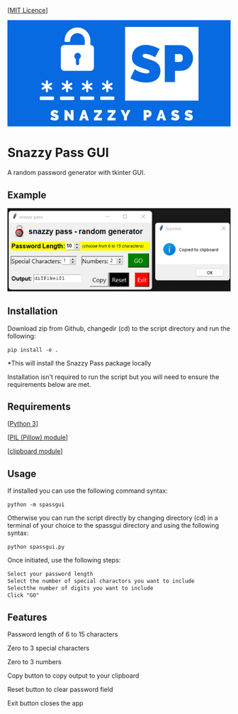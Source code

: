 [[MIT Licence](https://en.wikipedia.org/wiki/MIT_License)]


![alt text](https://raw.githubusercontent.com/sorzkode/spassgui/master/assets/splogo.png)

# Snazzy Pass GUI

A random password generator with tkinter GUI.

## Example

![alt text](https://raw.githubusercontent.com/sorzkode/spassgui/master/assets/example.png)

## Installation

Download zip from Github, changedir (cd) to the script directory and run the following:
```
pip install -e .
```
*This will install the Snazzy Pass package locally 

Installation isn't required to run the script but you will need to ensure the requirements below are met.

## Requirements

  [[Python 3](https://www.python.org/downloads/)]

  [[PIL (Pillow) module](https://pypi.org/project/Pillow/)] 

  [[clipboard module](https://pypi.org/project/clipboard/)]

## Usage

If installed you can use the following command syntax:
```
python -m spassgui
```

Otherwise you can run the script directly by changing directory (cd) in a terminal of your choice to the spassgui directory and using the following syntax:
```
python spassgui.py
```

Once initiated, use the following steps:
```
Select your password length
Select the number of special charactors you want to include
Selectthe number of digits you want to include
Click "GO"
```
## Features

  Password length of 6 to 15 characters
  
  Zero to 3 special characters
  
  Zero to 3 numbers
  
  Copy button to copy output to your clipboard
  
  Reset button to clear password field
  
  Exit button closes the app





